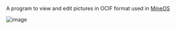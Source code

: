 A program to view and edit pictures in OCIF format used in [MineOS](https://Github.com/IgorTimofeev/MineOS)

![image](https://github.com/Smok1e/MineOSIconEdit/assets/33802666/55ef05a9-206c-4f1d-a8e2-9e55dec2a43a)
